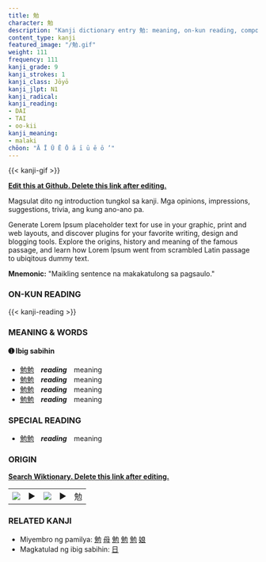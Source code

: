 ```yaml
---
title: 勉
character: 勉
description: "Kanji dictionary entry 勉: meaning, on-kun reading, compounds, origin, related kanji"
content_type: kanji
featured_image: "/勉.gif"
weight: 111
frequency: 111
kanji_grade: 9
kanji_strokes: 1
kanji_class: Jōyō
kanji_jlpt: N1
kanji_radical: 
kanji_reading: 
- DAI
- TAI
- oo-kii
kanji_meaning:
- malaki
chōon: "Ā Ī Ū Ē Ō ā ī ū ē ō ’"
---
```

[//]: # (Don't edit the line below. Kanji animated GIF code is automatically generated.)
{{< kanji-gif >}}

[//]: # (Edit below this line.)

**[Edit this at Github. Delete this link after editing.](https://github.com/tim0g/tim/tree/main/content/kanji/勉/index.md)**

Magsulat dito ng introduction tungkol sa kanji. Mga opinions, impressions, suggestions, trivia, ang kung ano-ano pa.

Generate Lorem Ipsum placeholder text for use in your graphic, print and web layouts, and discover plugins for your favorite writing, design and blogging tools. Explore the origins, history and meaning of the famous passage, and learn how Lorem Ipsum went from scrambled Latin passage to ubiqitous dummy text.
 
**Mnemonic:** "Maikling sentence na makakatulong sa pagsaulo."

### ON-KUN READING

[//]: # (Don't edit the line below. ON-KUN READING code is automatically generated.)
{{< kanji-reading >}}

### MEANING & WORDS

#### ➊ **Ibig sabihin**
  - [勉](../勉)[勉](../勉)　***reading***　meaning
  - [勉](../勉)[勉](../勉)　***reading***　meaning
  - [勉](../勉)[勉](../勉)　***reading***　meaning
  - [勉](../勉)[勉](../勉)　***reading***　meaning

### SPECIAL READING
  - [勉](../勉)[勉](../勉)　***reading***　meaning

### ORIGIN

**[Search Wiktionary. Delete this link after editing.](https://wiktionary.org/wiki/勉)**
<table class="kanji-table"><tr><td>
<img src="60px-勉-bronze.svg.png">
</td><td>▶</td><td>
<img src="60px-勉-oracle.svg.png">
</td><td>▶</td>
<td class="kanji-origin">勉</td>
</tr></table>

### RELATED KANJI
- Miyembro ng pamilya: [勉](../勉) [母](../母) [勉](../勉) [勉](../勉) [勉](../勉) [娘](../娘)
- Magkatulad ng ibig sabihin: [日](../日)
